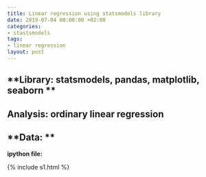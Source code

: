 ```yaml
---
title: Linear regression using statsmodels library
date: 2019-07-04 00:00:00 +02:00
categories:
- stastsmodels
tags:
- linear regression
layout: post
---
```


## **Library: statsmodels, pandas, matplotlib, seaborn **

## **Analysis: ordinary linear regression**

## **Data: **

**ipython file:**

{% include s1.html %}